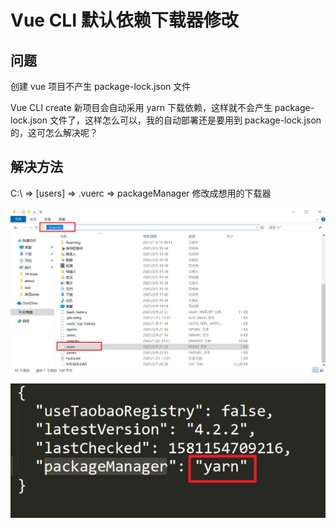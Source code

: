 # Vue CLI 默认依赖下载器修改

## 问题

创建 vue 项目不产生 package-lock.json 文件

Vue CLI create 新项目会自动采用 yarn 下载依赖，这样就不会产生 package-lock.json 文件了，这样怎么可以，我的自动部署还是要用到 package-lock.json 的，这可怎么解决呢？

## 解决方法

C:\ => [users] => .vuerc => packageManager 修改成想用的下载器

![](./images/VueCLI-download/image-20200210085804382.png)

![](./images/VueCLI-download/image-20200210090034566.png)
